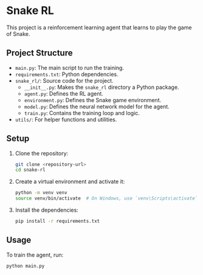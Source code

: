 # Snake RL

This project is a reinforcement learning agent that learns to play the game of Snake.

## Project Structure

- `main.py`: The main script to run the training.
- `requirements.txt`: Python dependencies.
- `snake_rl/`: Source code for the project.
  - `__init__.py`: Makes the `snake_rl` directory a Python package.
  - `agent.py`: Defines the RL agent.
  - `environment.py`: Defines the Snake game environment.
  - `model.py`: Defines the neural network model for the agent.
  - `train.py`: Contains the training loop and logic.
- `utils/`: For helper functions and utilities.

## Setup

1. Clone the repository:
   ```bash
   git clone <repository-url>
   cd snake-rl
   ```

2. Create a virtual environment and activate it:
   ```bash
   python -m venv venv
   source venv/bin/activate  # On Windows, use `venv\Scripts\activate`
   ```

3. Install the dependencies:
   ```bash
   pip install -r requirements.txt
   ```

## Usage

To train the agent, run:

```bash
python main.py
``` 